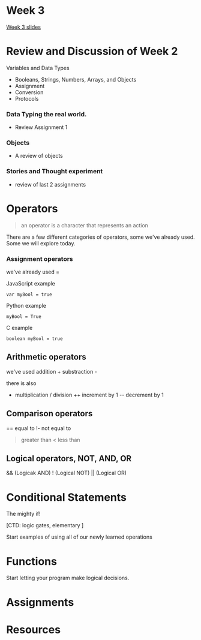 # Week 3

[Week 3 slides](http://hello-world.areaofeffect.io/week3/slides/#1)

# Review and Discussion of Week 2
Variables and Data Types
- Booleans, Strings, Numbers, Arrays, and Objects
- Assignment
- Conversion
- Protocols


### Data Typing the real world.
- Review Assignment 1


### Objects

- A review of objects

### Stories and Thought experiment

- review of last 2 assignments


# Operators

> an operator is a character that represents an action

There are a few different categories of operators, some we've already used. Some we will explore today.



### Assignment operators
we've already used =
	
JavaScript example

	var myBool = true

Python example

	myBool = True

C example

	boolean myBool = true

## Arithmetic operators
we've used 
addition +
substraction -

there is also 
* multiplication
/ division
++ increment by 1
-- decrement by 1
	
## Comparison operators
== equal to
!- not equal to
> greater than
< less than

## Logical operators, NOT, AND, OR
&& (Logicak AND)
! (Logical NOT)
|| (Logical OR)
 
	
# Conditional Statements

The mighty if!

[CTD: logic gates, elementary ]

Start examples of using all of our newly learned operations


# Functions

Start letting your program make logical decisions.


# Assignments



# Resources


